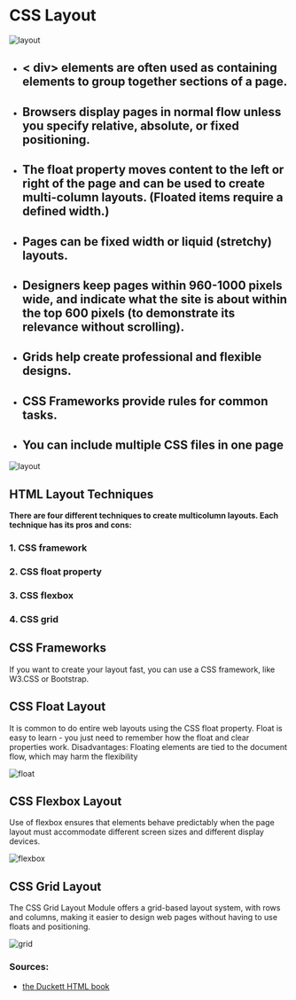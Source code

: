  # **CSS Layout**
 ![layout](https://i.stack.imgur.com/dxkB7.gif)

 * ## < div> elements are often used as containing elements to group together sections of a page.

* ## Browsers display pages in normal flow unless you specify relative, absolute, or fixed positioning.

* ## The float property moves content to the left or right of the page and can be used to create multi-column layouts. (Floated items require a defined width.)

* ## Pages can be fixed width or liquid (stretchy) layouts.

* ## Designers keep pages within 960-1000 pixels wide, and indicate what the site is about within the top 600 pixels (to demonstrate its relevance without scrolling).

* ## Grids help create professional and flexible designs.

* ## CSS Frameworks provide rules for common tasks.

* ## You can include multiple CSS files in one page


 ![layout](https://miro.medium.com/max/1024/1*XCZZZmhQN4rHLw2dW14BZQ.png)



## **HTML Layout Techniques**

**There are four different techniques to create multicolumn layouts. Each technique has its pros and cons:**

### **1. CSS framework**
### **2. CSS float property**
### **3. CSS flexbox**
### **4. CSS grid**


## **CSS Frameworks**

If you want to create your layout fast, you can use a CSS framework, like W3.CSS or Bootstrap.

## **CSS Float Layout**

It is common to do entire web layouts using the CSS float property. Float is easy to learn - you just need to remember how the float and clear properties work. Disadvantages: Floating elements are tied to the document flow, which may harm the flexibility

![float](https://www.internetingishard.com/html-and-css/floats/vertical-vs-horizontal-stacking-064f76.png)

## **CSS Flexbox Layout**
Use of flexbox ensures that elements behave predictably when the page layout must accommodate different screen sizes and different display devices.

![flexbox](https://ishadeed.com/assets/grid-flex/grid-vs-flexbox-1.png)

## **CSS Grid Layout**

The CSS Grid Layout Module offers a grid-based layout system, with rows and columns, making it easier to design web pages without having to use floats and positioning.

![grid](https://helpdev.eu/wp-content/uploads/2018/10/css_grid.jpg)


### Sources:
* [the Duckett HTML book](https://app.slack.com/client/TNGRRLUMA/C0204N1MTQQ/thread/C0204N1MTQQ-1619354471.091300)
